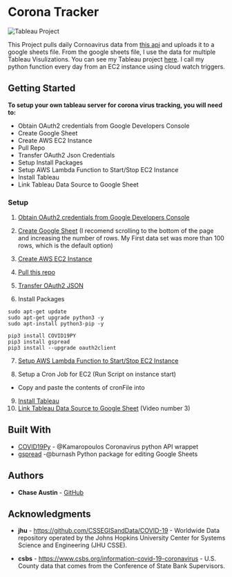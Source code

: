 # Corona Tracker

![Tableau Project](http://recordit.co/EjVb6fLw6u.gif)

This Project pulls daily Cornoavirus data from [this api](https://github.com/ExpDev07/coronavirus-tracker-api) and uploads it to a google sheets file. From the google sheets file, I use the data for multiple Tableau Visulizations. You can see my Tableau project [here](https://public.tableau.com/profile/chase.austin#!/vizhome/CoronavirusCOVID-19USCases/USMap).
I call my python function every day from an EC2 instance using cloud watch triggers.

## Getting Started

**To setup your own tableau server for corona virus tracking, you will need to:**

- Obtain OAuth2 credentials from Google Developers Console
- Create Google Sheet
- Create AWS EC2 Instance
- Pull Repo
- Transfer OAuth2 Json Credentials
- Setup Install Packages
- Setup AWS Lambda Function to Start/Stop EC2 Instance
- Install Tableau
- Link Tableau Data Source to Google Sheet

### Setup

1. [Obtain OAuth2 credentials from Google Developers Console](https://gspread.readthedocs.io/en/latest/oauth2.html)
2. [Create Google Sheet](https://www.google.com/sheets/about/) (I recomend scrolling to the bottom of the page and increasing the number of rows. My First data set was more than 100 rows, which is the default option)
3. [Create AWS EC2 Instance](https://medium.com/employbl/how-to-launch-an-ec2-instance-de568295205d)
4. [Pull this repo](https://medium.com/@sriteja95/login-to-aws-ec2-instance-and-clone-your-code-from-git-hub-repo-using-ubuntu-36fbf8bdc41b)
5. [Transfer OAuth2 JSON](https://github.com/juanfrans/notes/wiki/Copying-Files-Between-Local-Computer-and-Instance-(AWS))


6. Install Packages
```
sudo apt-get update
sudo apt-get upgrade python3 -y
sudo apt-install python3-pip -y

pip3 install COVID19PY
pip3 install gspread
pip3 install --upgrade oauth2client
```
7. [Setup AWS Lambda Function to Start/Stop EC2 Instance](https://aws.amazon.com/premiumsupport/knowledge-center/start-stop-lambda-cloudwatch/)

8. Setup a Cron Job for EC2 (Run Script on instance start)

- Copy and paste the contents of cronFile into 

9. [Install Tableau](https://public.tableau.com/en-us/s/)
10. [Link Tableau Data Source to Google Sheet](resources) (Video number 3)

## Built With

* [COVID19Py](https://github.com/Kamaropoulos/COVID19Py) - @Kamaropoulos Coronavirus python API wrappet
* [gspread](https://github.com/burnash/gspread) -@burnash Python package for editing Google Sheets

## Authors

* **Chase Austin** - [GitHub](https://github.com/ChaseAustin/)

## Acknowledgments

* **jhu** - https://github.com/CSSEGISandData/COVID-19 - Worldwide Data repository operated by the Johns Hopkins University Center for Systems Science and Engineering (JHU CSSE). 

* **csbs** - https://www.csbs.org/information-covid-19-coronavirus - U.S. County data that comes from the Conference of State Bank Supervisors.
